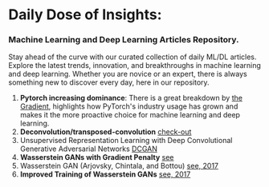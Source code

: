 # Daily Dose of Insights:
### Machine Learning and Deep Learning Articles Repository.
Stay ahead of the curve with our curated collection of daily ML/DL articles. Explore the latest trends, innovation, and breakthroughs in machine learning and deep learning. Whether you are novice or an expert, there is always something new to discover every day, here in our repository.
1. **Pytorch increasing dominance**: There is a great breakdown by [the Gradient](https://thegradient.pub/state-of-ml-frameworks-2019-pytorch-dominates-research-tensorflow-dominates-industry/), highlights how PyTorch's industry usage has grown and makes it the more proactive choice for machine learning and deep learning.
2. **Deconvolution/transposed-convolution** [check-out](https://distill.pub/2016/deconv-checkerboard/)
3. Unsupervised Representation Learning with Deep Convolutional Generative Adversarial Networks [DCGAN](https://arxiv.org/abs/1511.06434)
4. **Wasserstein GANs with Gradient Penalty** [see](https://www.mlq.ai/wasserstein-gans-with-gradient-penalty/)
5. Wasserstein GAN (Arjovsky, Chintala, and Bottou) [see, 2017](https://arxiv.org/pdf/1701.07875)
6. **Improved Training of Wasserstein GANs** [see, 2017](https://arxiv.org/pdf/1704.00028)
